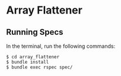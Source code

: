 # Array Flattener

## Running Specs

In the terminal, run the following commands:
```
$ cd array_flattener
$ bundle install
$ bundle exec rspec spec/
```
